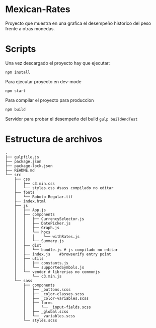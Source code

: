 Mexican-Rates
======================
Proyecto que muestra en una grafica el desempeño historico del peso frente a otras monedas.

Scripts
======================
Una vez descargado el proyecto hay que ejecutar: 

`npm install`

Para ejecutar proyecto en dev-mode

`npm start`

Para compilar el proyecto para produccion

`npm build`

Servidor para probar el desempeño del build
`gulp buildAndTest`

Estructura de archivos
=======================
```
.
├── gulpfile.js
├── package.json
├── package-lock.json
├── README.md
└── src
    ├── css
    │   ├── c3.min.css
    │   └── styles.css #sass compilado no editar
    ├── fonts
    │   └── Roboto-Regular.ttf
    ├── index.html
    ├── js
    │   ├── App.js 
    │   ├── components
    │   │   ├── CurrencySelector.js
    │   │   ├── DatePicker.js
    │   │   ├── Graph.js
    │   │   └── hocs
    │   │   │    └── withRates.js
    │   │   └── Summary.js
    │   ├── dist
    │   │   └── bundle.js # js compilado no editar
    │   ├── index.js    #browserify entry point
    │   ├── utils
    │   │   ├── constants.js
    │   │   └── supportedSymbols.js
    │   └── vendor # librerias no commonjs
    │       └── c3.min.js
    └── sass
        ├── components
        │   ├── _buttons.scss
        │   ├── _color-classes.scss
        │   ├── _color-variables.scss
        │   ├── forms
        │   │   └── _input-fields.scss
        │   ├── _global.scss
        │   └── _variables.scss
        └── styles.scss

```
